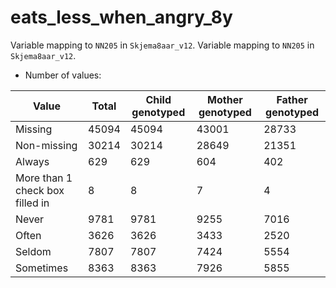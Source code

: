 # eats_less_when_angry_8y
Variable mapping to `NN205` in `Skjema8aar_v12`.
Variable mapping to `NN205` in `Skjema8aar_v12`.
- Number of values:

| Value | Total | Child genotyped | Mother genotyped | Father genotyped |
| ----- | ----- | --------------- | ---------------- | ---------------- |
| Missing | 45094 | 45094 | 43001 | 28733 |
| Non-missing | 30214 | 30214 | 28649 | 21351 |
| Always | 629 | 629 | 604 |402 |
| More than 1 check box filled in | 8 | 8 | 7 |4 |
| Never | 9781 | 9781 | 9255 |7016 |
| Often | 3626 | 3626 | 3433 |2520 |
| Seldom | 7807 | 7807 | 7424 |5554 |
| Sometimes | 8363 | 8363 | 7926 |5855 |



